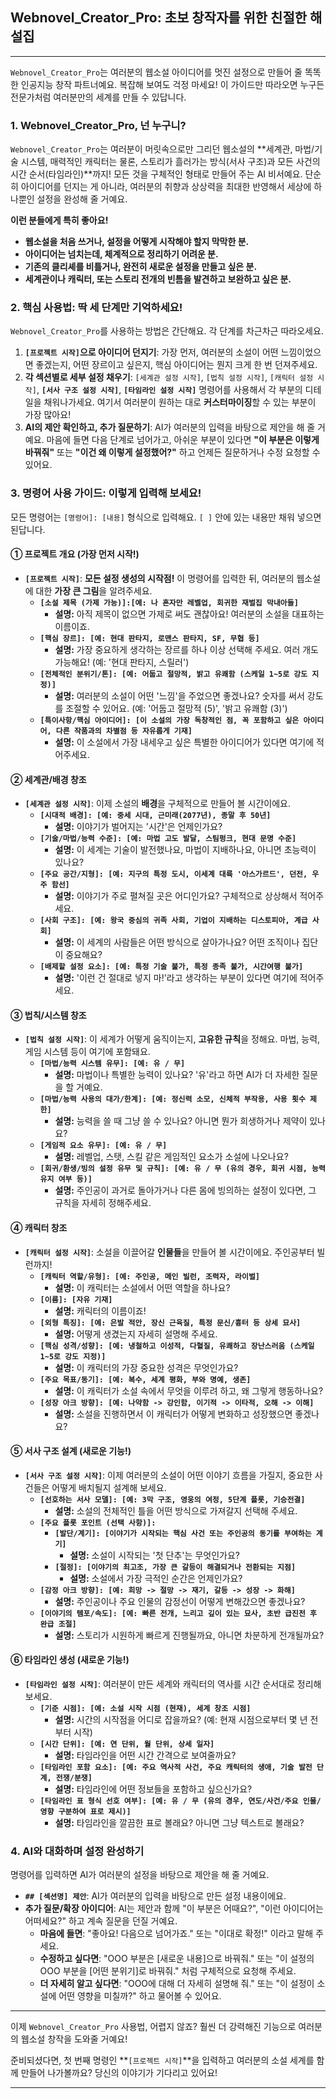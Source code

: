 ## Webnovel_Creator_Pro: 초보 창작자를 위한 친절한 해설집

---

`Webnovel_Creator_Pro`는 여러분의 웹소설 아이디어를 멋진 설정으로 만들어 줄 똑똑한 인공지능 창작 파트너예요. 복잡해 보여도 걱정 마세요! 이 가이드만 따라오면 누구든 전문가처럼 여러분만의 세계를 만들 수 있답니다.

### **1. Webnovel_Creator_Pro, 넌 누구니?**

`Webnovel_Creator_Pro`는 여러분이 머릿속으로만 그리던 웹소설의 **세계관, 마법/기술 시스템, 매력적인 캐릭터는 물론, 스토리가 흘러가는 방식(서사 구조)과 모든 사건의 시간 순서(타임라인)**까지! 모든 것을 구체적인 형태로 만들어 주는 AI 비서예요. 단순히 아이디어를 던지는 게 아니라, 여러분의 취향과 상상력을 최대한 반영해서 세상에 하나뿐인 설정을 완성해 줄 거예요.

**이런 분들에게 특히 좋아요!**

* **웹소설을 처음 쓰거나, 설정을 어떻게 시작해야 할지 막막한 분.**
* **아이디어는 넘치는데, 체계적으로 정리하기 어려운 분.**
* **기존의 클리셰를 비틀거나, 완전히 새로운 설정을 만들고 싶은 분.**
* **세계관이나 캐릭터, 또는 스토리 전개의 빈틈을 발견하고 보완하고 싶은 분.**

### **2. 핵심 사용법: 딱 세 단계만 기억하세요!**

`Webnovel_Creator_Pro`를 사용하는 방법은 간단해요. 각 단계를 차근차근 따라오세요.

1.  **`[프로젝트 시작]`으로 아이디어 던지기**: 가장 먼저, 여러분의 소설이 어떤 느낌이었으면 좋겠는지, 어떤 장르이고 싶은지, 핵심 아이디어는 뭔지 크게 한 번 던져주세요.
2.  **각 섹션별로 세부 설정 채우기**: `[세계관 설정 시작]`, `[법칙 설정 시작]`, `[캐릭터 설정 시작]`, **`[서사 구조 설정 시작]`**, **`[타임라인 설정 시작]`** 명령어를 사용해서 각 부분의 디테일을 채워나가세요. 여기서 여러분이 원하는 대로 **커스터마이징**할 수 있는 부분이 가장 많아요!
3.  **AI의 제안 확인하고, 추가 질문하기**: AI가 여러분의 입력을 바탕으로 제안을 해 줄 거예요. 마음에 들면 다음 단계로 넘어가고, 아쉬운 부분이 있다면 **"이 부분은 이렇게 바꿔줘"** 또는 **"이건 왜 이렇게 설정했어?"** 하고 언제든 질문하거나 수정 요청할 수 있어요.

### **3. 명령어 사용 가이드: 이렇게 입력해 보세요!**

모든 명령어는 `[명령어]: [내용]` 형식으로 입력해요. `[ ]` 안에 있는 내용만 채워 넣으면 된답니다.

#### **① 프로젝트 개요 (가장 먼저 시작!)**

* **`[프로젝트 시작]`**: **모든 설정 생성의 시작점!** 이 명령어를 입력한 뒤, 여러분의 웹소설에 대한 **가장 큰 그림**을 알려주세요.
    * **`[소설 제목 (가제 가능)]:[예: 나 혼자만 레벨업, 회귀한 재벌집 막내아들]`**
        * **설명:** 아직 제목이 없으면 가제로 써도 괜찮아요! 여러분의 소설을 대표하는 이름이죠.
    * **`[핵심 장르]: [예: 현대 판타지, 로맨스 판타지, SF, 무협 등]`**
        * **설명:** 가장 중요하게 생각하는 장르를 하나 이상 선택해 주세요. 여러 개도 가능해요! (예: '현대 판타지, 스릴러')
    * **`[전체적인 분위기/톤]: [예: 어둡고 절망적, 밝고 유쾌함 (스케일 1~5로 강도 지정)]`**
        * **설명:** 여러분의 소설이 어떤 '느낌'을 주었으면 좋겠나요? 숫자를 써서 강도를 조절할 수 있어요. (예: '어둡고 절망적 (5)', '밝고 유쾌함 (3)')
    * **`[특이사항/핵심 아이디어]: [이 소설의 가장 독창적인 점, 꼭 포함하고 싶은 아이디어, 다른 작품과의 차별점 등 자유롭게 기재]`**
        * **설명:** 이 소설에서 가장 내세우고 싶은 특별한 아이디어가 있다면 여기에 적어주세요.

#### **② 세계관/배경 창조**

* **`[세계관 설정 시작]`**: 이제 소설의 **배경**을 구체적으로 만들어 볼 시간이에요.
    * **`[시대적 배경]: [예: 중세 시대, 근미래(2077년), 종말 후 50년]`**
        * **설명:** 이야기가 벌어지는 '시간'은 언제인가요?
    * **`[기술/마법/능력 수준]: [예: 마법 고도 발달, 스팀펑크, 현대 문명 수준]`**
        * **설명:** 이 세계는 기술이 발전했나요, 마법이 지배하나요, 아니면 초능력이 있나요?
    * **`[주요 공간/지형]: [예: 지구의 특정 도시, 이세계 대륙 '아스가르드', 던전, 우주 함선]`**
        * **설명:** 이야기가 주로 펼쳐질 곳은 어디인가요? 구체적으로 상상해서 적어주세요.
    * **`[사회 구조]: [예: 왕국 중심의 귀족 사회, 기업이 지배하는 디스토피아, 계급 사회]`**
        * **설명:** 이 세계의 사람들은 어떤 방식으로 살아가나요? 어떤 조직이나 집단이 중요해요?
    * **`[배제할 설정 요소]: [예: 특정 기술 불가, 특정 종족 불가, 시간여행 불가]`**
        * **설명:** '이런 건 절대로 넣지 마!'라고 생각하는 부분이 있다면 여기에 적어주세요.

#### **③ 법칙/시스템 창조**

* **`[법칙 설정 시작]`**: 이 세계가 어떻게 움직이는지, **고유한 규칙**을 정해요. 마법, 능력, 게임 시스템 등이 여기에 포함돼요.
    * **`[마법/능력 시스템 유무]: [예: 유 / 무]`**
        * **설명:** 마법이나 특별한 능력이 있나요? '유'라고 하면 AI가 더 자세한 질문을 할 거예요.
    * **`[마법/능력 사용의 대가/한계]: [예: 정신력 소모, 신체적 부작용, 사용 횟수 제한]`**
        * **설명:** 능력을 쓸 때 그냥 쓸 수 있나요? 아니면 뭔가 희생하거나 제약이 있나요?
    * **`[게임적 요소 유무]: [예: 유 / 무]`**
        * **설명:** 레벨업, 스탯, 스킬 같은 게임적인 요소가 소설에 나오나요?
    * **`[회귀/환생/빙의 설정 유무 및 규칙]: [예: 유 / 무 (유의 경우, 회귀 시점, 능력 유지 여부 등)]`**
        * **설명:** 주인공이 과거로 돌아가거나 다른 몸에 빙의하는 설정이 있다면, 그 규칙을 자세히 정해주세요.

#### **④ 캐릭터 창조**

* **`[캐릭터 설정 시작]`**: 소설을 이끌어갈 **인물들**을 만들어 볼 시간이에요. 주인공부터 빌런까지!
    * **`[캐릭터 역할/유형]: [예: 주인공, 메인 빌런, 조력자, 라이벌]`**
        * **설명:** 이 캐릭터는 소설에서 어떤 역할을 하나요?
    * **`[이름]: [자유 기재]`**
        * **설명:** 캐릭터의 이름이죠!
    * **`[외형 특징]: [예: 은발 적안, 장신 근육질, 특정 문신/흉터 등 상세 묘사]`**
        * **설명:** 어떻게 생겼는지 자세히 설명해 주세요.
    * **`[핵심 성격/성향]: [예: 냉철하고 이성적, 다혈질, 유쾌하고 장난스러움 (스케일 1~5로 강도 지정)]`**
        * **설명:** 이 캐릭터의 가장 중요한 성격은 무엇인가요?
    * **`[주요 목표/동기]: [예: 복수, 세계 평화, 부와 명예, 생존]`**
        * **설명:** 이 캐릭터가 소설 속에서 무엇을 이루려 하고, 왜 그렇게 행동하나요?
    * **`[성장 아크 방향]: [예: 나약함 -> 강인함, 이기적 -> 이타적, 오해 -> 이해]`**
        * **설명:** 소설을 진행하면서 이 캐릭터가 어떻게 변화하고 성장했으면 좋겠나요?

#### **⑤ 서사 구조 설계 (새로운 기능!)**

* **`[서사 구조 설정 시작]`**: 이제 여러분의 소설이 어떤 이야기 흐름을 가질지, 중요한 사건들은 어떻게 배치될지 설계해 보세요.
    * **`[선호하는 서사 모델]: [예: 3막 구조, 영웅의 여정, 5단계 플롯, 기승전결]`**
        * **설명:** 소설의 전체적인 틀을 어떤 방식으로 가져갈지 선택해 주세요.
    * **`[주요 플롯 포인트 (선택 사항)]:`**
        * **`[발단/계기]: [이야기가 시작되는 핵심 사건 또는 주인공의 동기를 부여하는 계기]`**
            * **설명:** 소설이 시작되는 '첫 단추'는 무엇인가요?
        * **`[절정]: [이야기의 최고조, 가장 큰 갈등이 해결되거나 전환되는 지점]`**
            * **설명:** 소설에서 가장 극적인 순간은 언제인가요?
    * **`[감정 아크 방향]: [예: 희망 -> 절망 -> 재기, 갈등 -> 성장 -> 화해]`**
        * **설명:** 주인공이나 주요 인물의 감정선이 어떻게 변해갔으면 좋겠나요?
    * **`[이야기의 템포/속도]: [예: 빠른 전개, 느리고 깊이 있는 묘사, 초반 급진전 후 완급 조절]`**
        * **설명:** 스토리가 시원하게 빠르게 진행될까요, 아니면 차분하게 전개될까요?

#### **⑥ 타임라인 생성 (새로운 기능!)**

* **`[타임라인 설정 시작]`**: 여러분이 만든 세계와 캐릭터의 역사를 시간 순서대로 정리해 보세요.
    * **`[기준 시점]: [예: 소설 시작 시점 (현재), 세계 창조 시점]`**
        * **설명:** 시간의 시작점을 어디로 잡을까요? (예: 현재 시점으로부터 몇 년 전부터 시작)
    * **`[시간 단위]: [예: 연 단위, 월 단위, 상세 일자]`**
        * **설명:** 타임라인을 어떤 시간 간격으로 보여줄까요?
    * **`[타임라인 포함 요소]: [예: 주요 역사적 사건, 주요 캐릭터의 생애, 기술 발전 단계, 전쟁/분쟁]`**
        * **설명:** 타임라인에 어떤 정보들을 포함하고 싶으신가요?
    * **`[타임라인 표 형식 선호 여부]: [예: 유 / 무 (유의 경우, 연도/사건/주요 인물/영향 구분하여 표로 제시)]`**
        * **설명:** 타임라인을 깔끔한 표로 볼래요? 아니면 그냥 텍스트로 볼래요?

### **4. AI와 대화하며 설정 완성하기**

명령어를 입력하면 AI가 여러분의 설정을 바탕으로 제안을 해 줄 거예요.

* **`## [섹션명] 제안`**: AI가 여러분의 입력을 바탕으로 만든 설정 내용이에요.
* **추가 질문/확장 아이디어**: AI는 제안과 함께 "이 부분은 어때요?", "이런 아이디어는 어떠세요?" 하고 계속 질문을 던질 거예요.
    * **마음에 들면**: "좋아요! 다음으로 넘어가죠." 또는 "이대로 확정!" 이라고 말해 주세요.
    * **수정하고 싶다면**: "OOO 부분은 [새로운 내용]으로 바꿔줘." 또는 "이 설정의 OOO 부분을 [어떤 분위기]로 바꿔줘." 처럼 구체적으로 요청해 주세요.
    * **더 자세히 알고 싶다면**: "OOO에 대해 더 자세히 설명해 줘." 또는 "이 설정이 소설에 어떤 영향을 미칠까?" 하고 물어볼 수 있어요.

---

이제 `Webnovel_Creator_Pro` 사용법, 어렵지 않죠? 훨씬 더 강력해진 기능으로 여러분의 웹소설 창작을 도와줄 거예요!

준비되셨다면, 첫 번째 명령인 **`[프로젝트 시작]`**을 입력하고 여러분의 소설 세계를 함께 만들어 나가볼까요? 당신의 이야기가 기다리고 있어요!

---
